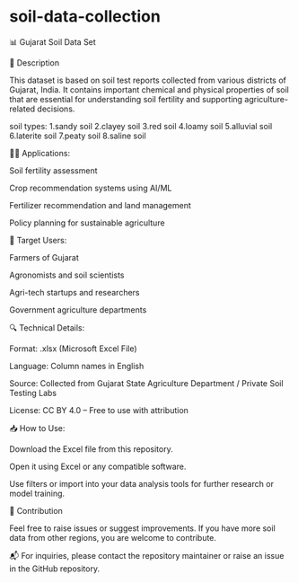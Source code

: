 # soil-data-collection

📊 Gujarat Soil Data Set

📄 Description

This dataset is based on soil test reports collected from various districts of Gujarat, India. It contains important chemical and physical properties of soil that are essential for understanding soil fertility and supporting agriculture-related decisions.

soil types:
1.sandy soil
2.clayey soil
3.red soil
4.loamy soil
5.alluvial soil
6.laterite soil
7.peaty soil
8.saline soil

🧑‍🌾 Applications:

Soil fertility assessment

Crop recommendation systems using AI/ML

Fertilizer recommendation and land management

Policy planning for sustainable agriculture

📌 Target Users:

Farmers of Gujarat

Agronomists and soil scientists

Agri-tech startups and researchers

Government agriculture departments

🔍 Technical Details:

Format: .xlsx (Microsoft Excel File)

Language: Column names in English

Source: Collected from Gujarat State Agriculture Department / Private Soil Testing Labs

License: CC BY 4.0 – Free to use with attribution

📥 How to Use:

Download the Excel file from this repository.

Open it using Excel or any compatible software.

Use filters or import into your data analysis tools for further research or model training.

🤝 Contribution

Feel free to raise issues or suggest improvements. If you have more soil data from other regions, you are welcome to contribute.

📬 For inquiries, please contact the repository maintainer or raise an issue in the GitHub repository.

